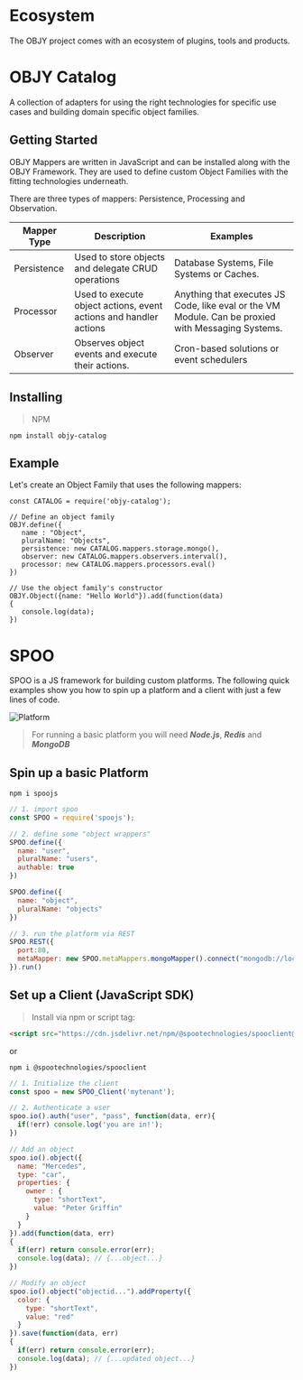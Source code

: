 # Ecosystem

The OBJY project comes with an ecosystem of plugins, tools and products.

# OBJY Catalog

A collection of adapters for using the right technologies for specific use cases and building domain specific object families. 

## Getting Started

OBJY Mappers are written in JavaScript and can be installed along with the OBJY Framework. They are used to define custom Object Families with the fitting technologies underneath.

There are three types of mappers: Persistence, Processing and Observation.


| Mapper Type | Description | Examples
--- | --- | ---
|Persistence| Used to store objects and delegate CRUD operations | Database Systems, File Systems or Caches.
Processor | Used to execute object actions, event actions and handler actions |  Anything that executes JS Code, like eval or the VM Module. Can be proxied with Messaging Systems.
Observer | Observes object events and execute their actions. | Cron-based solutions or event schedulers


## Installing

> NPM


```
npm install objy-catalog
```

## Example

Let's create an Object Family that uses the following mappers:

```
const CATALOG = require('objy-catalog');

// Define an object family
OBJY.define({
   name : "Object",
   pluralName: "Objects",
   persistence: new CATALOG.mappers.storage.mongo(),
   observer: new CATALOG.mappers.observers.interval(),
   processor: new CATALOG.mappers.processors.eval()
})

// Use the object family's constructor
OBJY.Object({name: "Hello World"}).add(function(data)
{
   console.log(data);
})
```

# SPOO

SPOO is a JS framework for building custom platforms.
The following quick examples show you how to spin up a platform and a client with just a few lines of code.

![Platform](https://spoo.io/assets/img/platform.png)

> For running a basic platform you will need ***Node.js***, ***Redis*** and ***MongoDB***

## Spin up a basic Platform

```shell
npm i spoojs
```

```javascript
// 1. import spoo
const SPOO = require('spoojs');

// 2. define some "object wrappers"
SPOO.define({
  name: "user",
  pluralName: "users",
  authable: true
})

SPOO.define({
  name: "object",
  pluralName: "objects"
})

// 3. run the platform via REST
SPOO.REST({
  port:80,
  metaMapper: new SPOO.metaMappers.mongoMapper().connect("mongodb://localhost") // The matamapper is for basic config
}).run()
```

## Set up a Client (JavaScript SDK)

> Install via npm or script tag:

```html
<script src="https://cdn.jsdelivr.net/npm/@spootechnologies/spooclient@0.0.13/index.js">
```
or
```shell
npm i @spootechnologies/spooclient
```

```javascript
// 1. Initialize the client
const spoo = new SPOO_Client('mytenant');

// 2. Authenticate a user
spoo.io().auth("user", "pass", function(data, err){
  if(!err) console.log('you are in!');
})

// Add an object
spoo.io().object({
  name: "Mercedes",
  type: "car",
  properties: {
    owner : {
      type: "shortText",
      value: "Peter Griffin"
    }
  }
}).add(function(data, err)
{
  if(err) return console.error(err);
  console.log(data); // {...object...}
})

// Modify an object
spoo.io().object("objectid...").addProperty({
  color: {
    type: "shortText",
    value: "red"
  }
}).save(function(data, err)
{
  if(err) return console.error(err);
  console.log(data); // {...updated object...}
})
```
